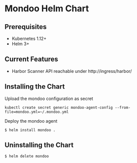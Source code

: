 # Mondoo Helm Chart

## Prerequisites

- Kubernetes 1.12+
- Helm 3+

## Current Features

- Harbor Scanner API reachable under http://ingress/harbor/

## Installing the Chart

Upload the mondoo configuration as secret

```
kubectl create secret generic mondoo-agent-config --from-file=mondoo.yml=~/.mondoo.yml
```

Deploy the mondoo agent

```
$ helm install mondoo .
```

## Uninstalling the Chart

```
$ helm delete mondoo
```